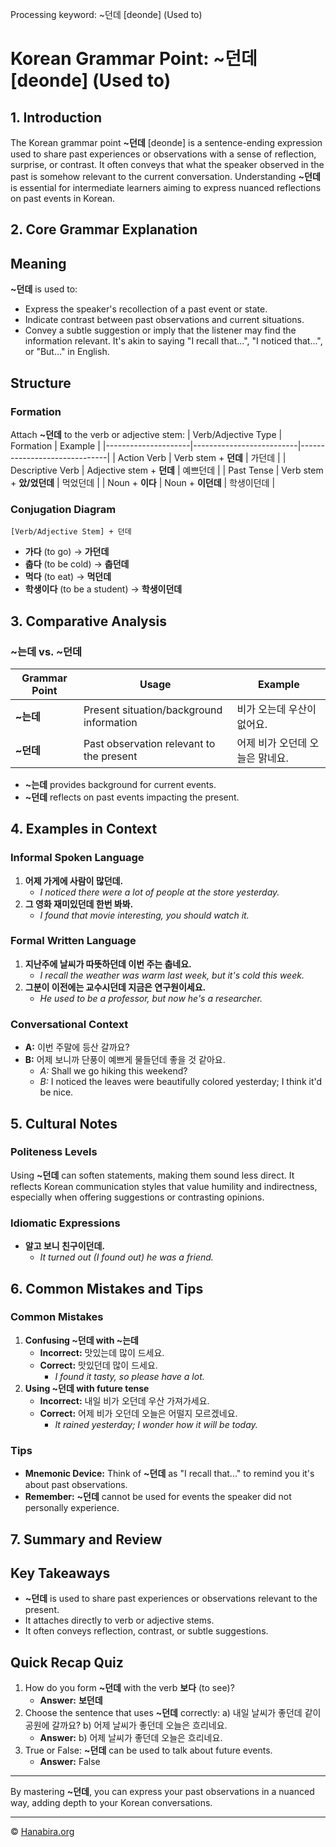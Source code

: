 Processing keyword: ~던데 [deonde] (Used to)
# Korean Grammar Point: ~던데 [deonde] (Used to)

## 1. Introduction
The Korean grammar point **~던데** [deonde] is a sentence-ending expression used to share past experiences or observations with a sense of reflection, surprise, or contrast. It often conveys that what the speaker observed in the past is somehow relevant to the current conversation. Understanding **~던데** is essential for intermediate learners aiming to express nuanced reflections on past events in Korean.
## 2. Core Grammar Explanation
## Meaning
**~던데** is used to:
- Express the speaker's recollection of a past event or state.
- Indicate contrast between past observations and current situations.
- Convey a subtle suggestion or imply that the listener may find the information relevant.
It's akin to saying "I recall that...", "I noticed that...", or "But..." in English.
## Structure
### Formation
Attach **~던데** to the verb or adjective stem:
| Verb/Adjective Type | Formation                | Example                      |
|---------------------|--------------------------|------------------------------|
| Action Verb         | Verb stem + **던데**     | 가던데                        |
| Descriptive Verb    | Adjective stem + **던데** | 예쁘던데                      |
| Past Tense          | Verb stem + **았/었던데** | 먹었던데                      |
| Noun + **이다**     | Noun + **이던데**        | 학생이던데                    |
### Conjugation Diagram
```plaintext
[Verb/Adjective Stem] + 던데
```
- **가다** (to go) → **가던데**
- **춥다** (to be cold) → **춥던데**
- **먹다** (to eat) → **먹던데**
- **학생이다** (to be a student) → **학생이던데**
## 3. Comparative Analysis
### ~는데 vs. ~던데
| Grammar Point | Usage                                           | Example                                |
|---------------|-------------------------------------------------|----------------------------------------|
| **~는데**    | Present situation/background information         | 비가 오는데 우산이 없어요.               |
| **~던데**    | Past observation relevant to the present         | 어제 비가 오던데 오늘은 맑네요.          |
- **~는데** provides background for current events.
- **~던데** reflects on past events impacting the present.
## 4. Examples in Context
### Informal Spoken Language
1. **어제 가게에 사람이 많던데.**
   - *I noticed there were a lot of people at the store yesterday.*
2. **그 영화 재미있던데 한번 봐봐.**
   - *I found that movie interesting, you should watch it.*
### Formal Written Language
1. **지난주에 날씨가 따뜻하던데 이번 주는 춥네요.**
   - *I recall the weather was warm last week, but it's cold this week.*
2. **그분이 이전에는 교수시던데 지금은 연구원이세요.**
   - *He used to be a professor, but now he's a researcher.*
### Conversational Context
- **A:** 이번 주말에 등산 갈까요?
- **B:** 어제 보니까 단풍이 예쁘게 물들던데 좋을 것 같아요.
  - *A:* Shall we go hiking this weekend?
  - *B:* I noticed the leaves were beautifully colored yesterday; I think it'd be nice.
## 5. Cultural Notes
### Politeness Levels
Using **~던데** can soften statements, making them sound less direct. It reflects Korean communication styles that value humility and indirectness, especially when offering suggestions or contrasting opinions.
### Idiomatic Expressions
- **알고 보니 친구이던데.**
  - *It turned out (I found out) he was a friend.*
## 6. Common Mistakes and Tips
### Common Mistakes
1. **Confusing ~던데 with ~는데**
   - **Incorrect:** 맛있는데 많이 드세요.
   - **Correct:** 맛있던데 많이 드세요.
     - *I found it tasty, so please have a lot.*
2. **Using ~던데 with future tense**
   - **Incorrect:** 내일 비가 오던데 우산 가져가세요.
   - **Correct:** 어제 비가 오던데 오늘은 어떨지 모르겠네요.
     - *It rained yesterday; I wonder how it will be today.*
### Tips
- **Mnemonic Device:** Think of **~던데** as "I recall that..." to remind you it's about past observations.
- **Remember:** **~던데** cannot be used for events the speaker did not personally experience.
## 7. Summary and Review
## Key Takeaways
- **~던데** is used to share past experiences or observations relevant to the present.
- It attaches directly to verb or adjective stems.
- It often conveys reflection, contrast, or subtle suggestions.
## Quick Recap Quiz
1. How do you form **~던데** with the verb **보다** (to see)?
   - **Answer:** **보던데**
2. Choose the sentence that uses **~던데** correctly:
   a) 내일 날씨가 좋던데 같이 공원에 갈까요?
   b) 어제 날씨가 좋던데 오늘은 흐리네요.
   - **Answer:** b) 어제 날씨가 좋던데 오늘은 흐리네요.
3. True or False: **~던데** can be used to talk about future events.
   - **Answer:** False

---
By mastering **~던데**, you can express your past observations in a nuanced way, adding depth to your Korean conversations.

---
© [Hanabira.org](https://hanabira.org)
